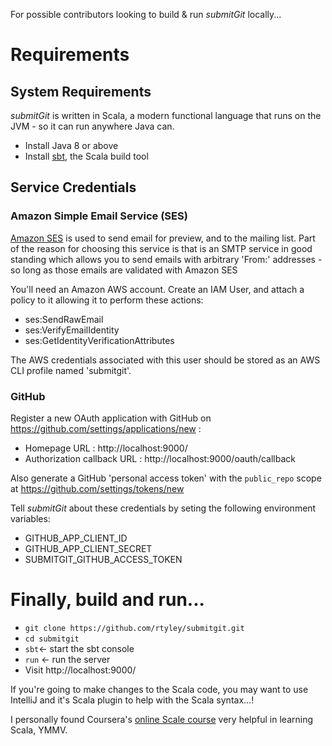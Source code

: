 For possible contributors looking to build & run _submitGit_ locally...

# Requirements

## System Requirements

_submitGit_ is written in Scala, a modern functional language that runs on the JVM - so it
can run anywhere Java can.

* Install Java 8 or above
* Install [sbt](http://www.scala-sbt.org/release/docs/Getting-Started/Setup.html#installing-sbt), the Scala build tool

## Service Credentials

### Amazon Simple Email Service (SES)

[Amazon SES](http://docs.aws.amazon.com/ses/latest/DeveloperGuide/Welcome.html) is used to
send email for preview, and to the mailing list. Part of the reason for choosing this service
is that is an SMTP service in good standing which allows you to send emails with arbitrary
'From:' addresses - so long as those emails are validated with Amazon SES

You'll need an Amazon AWS account. Create an IAM User, and attach a policy to it allowing it to
perform these actions:

* ses:SendRawEmail
* ses:VerifyEmailIdentity
* ses:GetIdentityVerificationAttributes

The AWS credentials associated with this user should be stored as an AWS CLI profile
named 'submitgit'.

### GitHub

Register a new OAuth application with GitHub on https://github.com/settings/applications/new :

* Homepage URL : http://localhost:9000/
* Authorization callback URL : http://localhost:9000/oauth/callback

Also generate a GitHub 'personal access token' with the `public_repo` scope at
https://github.com/settings/tokens/new

Tell _submitGit_ about these credentials by seting the following environment variables:

* GITHUB_APP_CLIENT_ID 
* GITHUB_APP_CLIENT_SECRET
* SUBMITGIT_GITHUB_ACCESS_TOKEN


# Finally, build and run...

* `git clone https://github.com/rtyley/submitgit.git`
* `cd submitgit`
* `sbt`<- start the sbt console
* `run` <- run the server
* Visit http://localhost:9000/

If you're going to make changes to the Scala code, you may want to use IntelliJ and it's Scala
plugin to help with the Scala syntax...!

I personally found Coursera's [online Scale course](https://www.coursera.org/course/progfun)
very helpful in learning Scala, YMMV.

